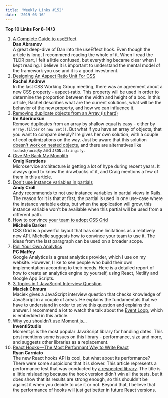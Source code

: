 ```yaml
---
title: 'Weekly Links #152'
date: '2019-03-16'
---
```


**Top 10 Links For 8-14/3**

1. [A Complete Guide to useEffect](https://overreacted.io/a-complete-guide-to-useeffect/)  
   **Dan Abramov**  
   A great deep-dive of Dan into the useEffect hook. Even though the article is long, I recommend reading the whole of it. When I read the TLDR part, I felt a little confused, but everything became clear when I kept reading. I believe it is important to understand the mental model of the framework you use and it is a good investment.
2. [Designing An Aspect Ratio Unit For CSS](https://www.smashingmagazine.com/2019/03/aspect-ratio-unit-css/)  
   **Rachel Andrew**  
   In the last CSS Working Group meeting, there was an agreement about a new CSS property - aspect-ratio. This property will be used in order to determine the proportion between the width and height of a box. In this article, Rachel describes what are the current solutions, what will be the behavior of the new property, and how we can influence it.
3. [Removing duplicate objects from an Array (is hard)](https://bitsofco.de/removing-duplicate-objects-from-an-array-is-hard/)  
   **Ire Aderinokun**  
   Remove duplicates from an array by shallow equal is easy - either by `Array.filter` or `new Set()`. But what if you have an array of objects, that you want to compare deeply? Ire gives her own solution, with a couple of cool optimizations on the way. Just be aware that this solution [doesn't work on nested objects](https://twitter.com/LGutweter/status/1106901636537114625), and there are alternatives like `lodash/uniqBy` and `JSON.stringify`.
4. [Give Me Back My Monolith](http://www.craigkerstiens.com/2019/03/13/give-me-back-my-monolith/)  
   **Craig Kerstiens**  
   Microservice architecture is getting a lot of hype during recent years. It always good to know the drawbacks of it, and Craig mentions a few of them in this article.
5. [Don't use instance variables in partials](https://andycroll.com/ruby/dont-use-instance-variables-in-partials/)  
   **Andy Croll**  
   Andy recommends to not use instance variables in partial views in Rails. The reason for it is that at first, the partial is used in one use-case where the instance variable exists, but when the application will grow, this instance variable won't be available when this partial will be used from a different path.
6. [How to convince your team to adopt CSS Grid](https://css-irl.info/how-to-convince-your-team-to-adopt-grid/)  
   **Michelle Barker**  
   CSS Grid is a powerful layout that has some limitations as a relatively new API. Michelle suggests how to convince your team to use it. The ideas from the last paragraph can be used on a broader scope.
7. [Roll Your Own Analytics](https://www.pcmaffey.com/roll-your-own-analytics)  
   **PC Maffey**  
   Google Analytics is a great analytics provider, which I use on my website. However, I like to see people who build their own implementation according to their needs. Here is a detailed report of how to create an analytics engine by yourself, using React, Netlify and Google App Scripts.
8. [3 Topics in 1 JavaScript Interview Question](https://www.mikebz.com/2019/03/quality-of-code-is-quality-of-life.html)  
   **Maciek Chmura**  
   Maciek gives a JavaScript interview question that checks knowledge of JavaScript in a couple of areas. He explains the fundamentals that we have to understand in order to solve this question and explains the answer. I recommend a lot to watch the talk about the [Event Loop](https://youtu.be/8aGhZQkoFbQ), which is embedded in this article.
9. [Why you shouldn't use Moment.js...](https://inventi.studio/en/blog/why-you-shouldnt-use-moment-js)  
   **InventiStudio**  
   Moment.js is the most popular JavaScript library for handling dates. This post mentions some issues on this library - performance, size and more, and suggests other libraries as a replacement.
10. [React Hooks — The Most Performant Way to Write React](https://blog.usejournal.com/react-hooks-the-most-performant-way-to-write-react-393e135e1cc)  
    **Ryan Carniato**  
    The new React hooks API is cool, but what about its performance? There were some suspicions that it is slower. This article represents a performance test that was conducted by [a respected library](https://github.com/krausest/js-framework-benchmark). The title is a little misleading because the hook version didn't win all the tests, but it does show that its results are strong enough, so this shouldn't be against it when you decide to use it or not. Beyond that, I believe that the performance of hooks will just get better in future React versions.
